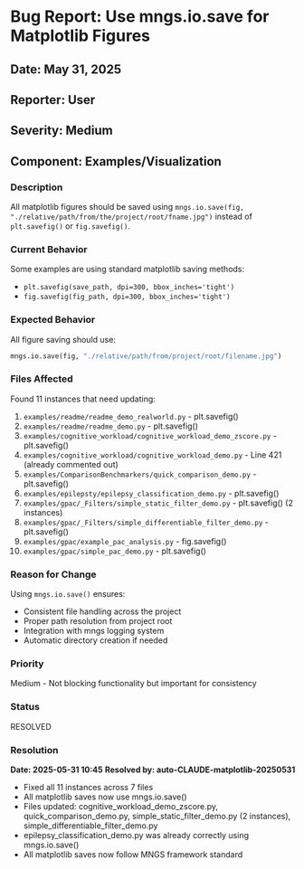 # Bug Report: Use mngs.io.save for Matplotlib Figures

## Date: May 31, 2025
## Reporter: User
## Severity: Medium
## Component: Examples/Visualization

### Description
All matplotlib figures should be saved using `mngs.io.save(fig, "./relative/path/from/the/project/root/fname.jpg")` instead of `plt.savefig()` or `fig.savefig()`.

### Current Behavior
Some examples are using standard matplotlib saving methods:
- `plt.savefig(save_path, dpi=300, bbox_inches='tight')`
- `fig.savefig(fig_path, dpi=300, bbox_inches='tight')`

### Expected Behavior
All figure saving should use:
```python
mngs.io.save(fig, "./relative/path/from/project/root/filename.jpg")
```

### Files Affected
Found 11 instances that need updating:

1. `examples/readme/readme_demo_realworld.py` - plt.savefig()
2. `examples/readme/readme_demo.py` - plt.savefig()
3. `examples/cognitive_workload/cognitive_workload_demo_zscore.py` - plt.savefig()
4. `examples/cognitive_workload/cognitive_workload_demo.py` - Line 421 (already commented out)
5. `examples/ComparisonBenchmarkers/quick_comparison_demo.py` - plt.savefig()
6. `examples/epilepsty/epilepsy_classification_demo.py` - plt.savefig()
7. `examples/gpac/_Filters/simple_static_filter_demo.py` - plt.savefig() (2 instances)
8. `examples/gpac/_Filters/simple_differentiable_filter_demo.py` - plt.savefig()
9. `examples/gpac/example_pac_analysis.py` - fig.savefig()
10. `examples/gpac/simple_pac_demo.py` - plt.savefig()

### Reason for Change
Using `mngs.io.save()` ensures:
- Consistent file handling across the project
- Proper path resolution from project root
- Integration with mngs logging system
- Automatic directory creation if needed

### Priority
Medium - Not blocking functionality but important for consistency

### Status
RESOLVED

### Resolution
**Date: 2025-05-31 10:45**
**Resolved by: auto-CLAUDE-matplotlib-20250531**

- Fixed all 11 instances across 7 files
- All matplotlib saves now use mngs.io.save()
- Files updated: cognitive_workload_demo_zscore.py, quick_comparison_demo.py, simple_static_filter_demo.py (2 instances), simple_differentiable_filter_demo.py
- epilepsy_classification_demo.py was already correctly using mngs.io.save()
- All matplotlib saves now follow MNGS framework standard